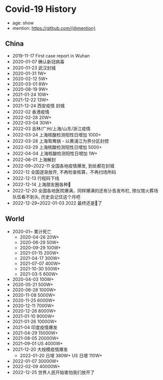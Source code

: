 # Covid-19 History

- age: show
- mention: https://github.com/{@mention}

## China

- 2019-11-17 First case report in Wuhan
- 2020-01-07 确认新冠病毒
- 2020-01-23 武汉封城
- 2020-01-31 1W+
- 2020-02-12 5W+
- 2020-03-01 8W+
- 2020-08-19 9W+
- 2021-01-24 10W+
- 2021-12-22 13W+
- 2021-12-24 西安疫情 封城
- 2022-02 香港疫情
- 2022-02-28 20W+
- 2022-03-04 30W+
- 2022-03 吉林/广州/上海/山东/浙江疫情
- 2022-03-24 上海核酸检测阳性日增加 1000+
- 2022-03-28 上海鸳鸯锅 - 以黄浦江为界分区封控
- 2022-03-29 上海核酸检测阳性日增加 5000+
- 2022-04-04 上海核酸检测阳性日增加 1W+ 
- 2022-06-01 上海解封
- 2022-09~2022-11 全国各地疫情爆发, 到处都在封城
- 2022-12 全国逐渐放开, 不再检查核算，不再扫场所码
- 2022-12-13 行程码下线
- 2022-12-14 上海朋友圈各种🐏
- 2022-12-20 全国各地医院爆满，同样爆满的还有讣告发布栏, 殡仪馆火葬场队伍看不到头, 历史会记住这个月吧
- 2022-12-29~2022-01-03 2022 最终还是🐏了


## World


- 2020-01~ 累计死亡
  - 2020-04-26 20W+
  - 2020-06-29 50W+
  - 2020-09-29 100W+
  - 2021-01-15 200W+
  - 2021-04-17 300W+
  - 2021-07-07 400W+
  - 2021-10-30 500W+
  - 2021-03-5 600W+
- 2020-04-03 100W+
- 2020-05-21 500W+
- 2020-06-28 1000W+
- 2020-11-08 5000W+
- 2020-11-25 6000W+
- 2020-12-11 7000W+
- 2020-12-26 8000W+
- 2021-01-10 9000W+
- 2021-01-26 10000W+
- 2021-04 印度疫情爆发
- 2021-04-29 15000W+
- 2021-08-05 20000W+
- 2021-09-01 US 4000W+
- 2021-12-20 大规模疫情爆发
  - 2022-01-20 日增 380W+ US 日增 110W+
- 2022-01-07 30000W+
- 2022-02-09 40000W+
- 2022-12-25 世界人民开始害怕我们放开了
